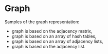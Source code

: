 # Graph
Samples of the graph representation:
* graph is based on the adjacency matrix,
* graph is based on an array of hash tables,
* graph is based on an array of adjacency lists,
* graph is based on the adjacency list.
